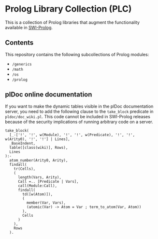 Prolog Library Collection (PLC)
=================================

This is a collection of Prolog libraries that augment the functionality
available in [SWI-Prolog](www.swi-prolog.org).

Contents
--------

This repository contains the following subcollections of Prolog modules:
  * `/generics`
  * `/math`
  * `/os`
  * `/prolog`

## plDoc online documentation

If you want to make the dynamic tables visible in the plDoc documentation
server, you need to add the following clause to the `take_block` predicate
in `pldoc/doc_wiki.pl`. This code cannot be included in SWI-Prolog
releases because of the security implications of running arbitrary code on
a server.

```
take_block(
  [_-['!', '!', w(Module), '!', '!', w(Predicate), '!', '!', w(Arity0), '!', '!'] | Lines],
  _BaseIndent,
  table([class(wiki)], Rows),
  Lines
):-
  atom_number(Arity0, Arity),
  findall(
    tr(Cells),
    (
      length(Vars, Arity),
      Call =.. [Predicate | Vars],
      call(Module:Call),
      findall(
        td([w(Atom)]),
        (
          member(Var, Vars),
          (atomic(Var) -> Atom = Var ; term_to_atom(Var, Atom))
        ),
        Cells
      )
    ),
    Rows
  ).

